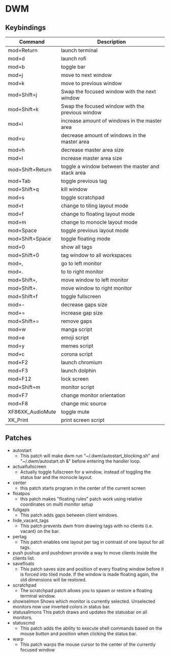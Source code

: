# DWM

## Keybindings
| Command | Description |
| --- | --- |
|mod+Return|launch terminal|
|mod+d|launch rofi|
|mod+b|toggle bar|
|mod+j|move to next window|
|mod+k|move to previous window|
|mod+Shift+j|Swap the focused window with the next window|
|mod+Shift+k|Swap the focused window with the previous window|
|mod+i|increase amount of windows in the master area|
|mod+u|decrease amount of windows in the master area|
|mod+h|decrease master area size|
|mod+l|increase master area size|
|mod+Shift+Return|toggle a window between the master and stack area|
|mod+Tab|toggle previous tag|
|mod+Shift+q|kill window|
|mod+s|toggle scratchpad|
|mod+t|change to tiling layout mode|
|mod+f|change to floating layout mode|
|mod+m|change to monocle layout mode|
|mod+Space|toggle previous layout mode|
|mod+Shift+Space|toggle floating mode|
|mod+0|show all tags|
|mod+Shift+0|tag window to all workspaces|
|mod+,|go to left monitor|
|mod+.|to to right monitor|
|mod+Shift+,|move window to left monitor|
|mod+Shift+.|move window to right monitor|
|mod+Shift+f|toggle fullscreen|
|mod+-|decrease gaps size|
|mod+=|increase gap size|
|mod+Shift+=|remove gaps|
|mod+w|manga script|
|mod+e|emoji script|
|mod+y|memes script|
|mod+c|corona script|
|mod+F2|launch chromium|
|mod+F3|launch dolphin|
|mod+F12|lock screen|
|mod+Shift+m|monitor script|
|mod+F7|change monitor orientation|
|mod+F8|change mic source|
|XF86XK_AudioMute|toggle mute|
|XK_Print|print screen script|
## Patches

- autostart 
    * This patch will make dwm run "~/.dwm/autostart_blocking.sh" and "~/.dwm/autostart.sh &" before entering the handler loop.
- actualfullscreen
	* Actually toggle fullscreen for a window, instead of toggling the status bar and the monocle layout.
- center
    * this patch starts program in the center of the current screen
- floatpos
    * this patch makes "floating rules" patch work using relative coordinates on multi monitor setup 
- fullgaps
    * This patch adds gaps between client windows.
- hide_vacant_tags
    * This patch prevents dwm from drawing tags with no clients (i.e. vacant) on the bar.
- pertag
    * This patch enables one layout per tag in contrast of one layout for all tags.
- push
    pushup and pushdown provide a way to move clients inside the clients list.
- savefloats
    * This patch saves size and position of every floating window before it is forced into tiled mode. If the window is made floating again, the old dimensions will be restored.
- scratchpad
    * The scratchpad patch allows you to spawn or restore a floating terminal window.
- showselmon
    Shows which monitor is currently selected. Unselected monitors now use inverted colors in status bar.
- statusallmons
    This patch draws and updates the statusbar on all monitors.
- statuscmd
    * This patch adds the ability to execute shell commands based on the mouse button and position when clicking the status bar.
- warp
    * This patch warps the mouse cursor to the center of the currently focused window
